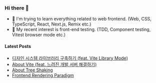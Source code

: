 ### Hi there 👋 <br/> 

- 🌱 I'm trying to learn everything related to web frontend. (Web, CSS, TypeScript, React, Next.js, Remix etc.)
- 👀 My recent interest is front-end testing. (TDD, Component testing, Vitest browser mode etc.)
 
#### Latest Posts

- [디자인 시스템 라이브러리 구축하기 (feat. Vite Library Mode)](https://velog.io/@eunnbi/Fully-Tree-Shakeable-Design-System-Library)
- [About Vite (feat. 느려진 개발 서버 해결하기)](https://velog.io/@eunnbi/About-Vite)
- [About Tree Shaking](https://velog.io/@eunnbi/About-Tree-Shaking)
- [Frontend Rendering Paradigm](https://velog.io/@eunnbi/Frontend-Rendering-Paradigm)
